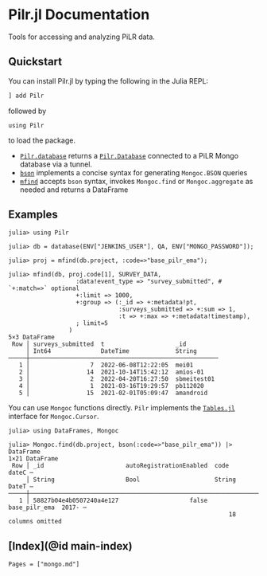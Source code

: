 # Pilr.jl Documentation

Tools for accessing and analyzing PiLR data.

## Quickstart

You can install Pilr.jl by typing the following in the Julia REPL:
```julia
] add Pilr
```

followed by 
```
using Pilr
```
to load the package.

* [`Pilr.database`](@ref) returns a [`Pilr.Database`](@ref) connected to a PiLR Mongo database via a tunnel.
* [`bson`](@ref) implements a concise syntax for generating `Mongoc.BSON` queries
* [`mfind`](@ref) accepts `bson` syntax, invokes `Mongoc.find` or `Mongoc.aggregate` as needed and returns a DataFrame

## Examples

```jldoctest test
julia> using Pilr

julia> db = database(ENV["JENKINS_USER"], QA, ENV["MONGO_PASSWORD"]);

julia> proj = mfind(db.project, :code=>"base_pilr_ema");

julia> mfind(db, proj.code[1], SURVEY_DATA,
                   :data!event_type => "survey_submitted", # `+:match=>` optional
                   +:limit => 1000,
                   +:group => (:_id => +:metadata!pt,
                               :surveys_submitted => +:sum => 1,
                               :t => +:max => +:metadata!timestamp),
                   ; limit=5
                 )
5×3 DataFrame
 Row │ surveys_submitted  t                    _id         
     │ Int64              DateTime             String      
─────┼─────────────────────────────────────────────────────
   1 │                 7  2022-06-08T12:22:05  mei01
   2 │                14  2021-10-14T15:42:12  amios-01
   3 │                 2  2022-04-20T16:27:50  sbmeitest01
   4 │                 1  2021-03-16T19:29:57  pb112020
   5 │                15  2021-02-01T05:09:47  amandroid
```

You can use `Mongoc` functions directly. 
`Pilr` implements the [`Tables.jl`](https://tables.juliadata.org/stable/) interface for `Mongoc.Cursor`.

```jldoctest test
julia> using DataFrames, Mongoc

julia> Mongoc.find(db.project, bson(:code=>"base_pilr_ema")) |> DataFrame
1×21 DataFrame
 Row │ _id                       autoRegistrationEnabled  code           dateC ⋯
     │ String                    Bool                     String         DateT ⋯
─────┼──────────────────────────────────────────────────────────────────────────
   1 │ 58827b04e4b0507240a4e127                    false  base_pilr_ema  2017- ⋯
                                                              18 columns omitted
```

## [Index](@id main-index)

```@index
Pages = ["mongo.md"]
```
